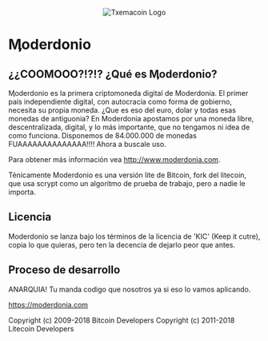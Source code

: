 <p align="center">
  <img src="https://i.imgur.com/zGVxbAh.png" title="Txemacoin Logo">
</p>

Ӎoderdonio
================================

¿¿COOMOOO?!?!? ¿Qué es Ӎoderdonio?
----------------
Ӎoderdonio es la primera criptomoneda digital de Moderdonia.
El primer país independiente digital, con autocracia como forma de gobierno, necesita su propia moneda.
¿Que es eso del euro, dolar y todas esas monedas de antiguonia?
En Moderdonia apostamos por una moneda libre, descentralizada, digital, y lo más importante, que no tengamos ni idea de como funciona.
Disponemos de 84.000.000 de monedas FUAAAAAAAAAAAAAA!!!! Ahora a buscale uso.

Para obtener más información vea http://www.moderdonia.com.

Ténicamente Moderdonio es una versión lite de Bitcoin, fork del litecoin,  que usa scrypt como un algoritmo de prueba de trabajo, pero a nadie le importa.

Licencia
-------
Moderdonio se lanza bajo los términos de la licencia de 'KIC' (Keep it cutre), copia lo que quieras, 
pero ten la decencia de dejarlo peor que antes.

Proceso de desarrollo
-------------------
ANARQUIA! Tu manda codigo que nosotros ya si eso lo vamos aplicando.

https://moderdonia.com

Copyright (c) 2009-2018 Bitcoin Developers
Copyright (c) 2011-2018 Litecoin Developers
